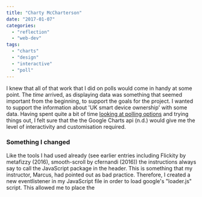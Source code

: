 ```yaml
---
title: "Charty McCharterson"
date: "2017-01-07"
categories: 
  - "reflection"
  - "web-dev"
tags: 
  - "charts"
  - "design"
  - "interactive"
  - "poll"
---
```


I knew that all of that work that I did on polls would come in handy at some point. The _time_ arrived, as displaying data was something that seemed important from the beginning, to support the goals for the project. I wanted to support the information about 'UK smart device ownership' with some data. Having spent quite a bit of time [looking at polling options](http://fionamacneill.co.uk/blog/2016/12/24/on-the-importance-of-self-discipline/) and trying things out, I felt sure that the the Google Charts api (n.d.) would give me the level of interactivity and customisation required.

### Something I changed

Like the tools I had used already (see earlier entries including Flickity by metafizzy (2016), smooth-scroll by cfernandi (2016)) the instructions always say to call the JavaScript package in the header. This is something that my instructor, Marcus, had pointed out as bad practice. Therefore, I created a new eventlistener in my JavaScript file in order to load google's "loader.js" script. This allowed me to place the <script> tag at the bottom of my index.html file. However, unlike the other widgets and code snippets that I have used, I cannot compile Google's JavaScript as part of my own script (Google, 2016a), it has to be loaded from Google servers (licensed under Apache license version 2.0 (2004) ). For this reason I reused the loading GIF from the contact form, to show while the chart loads. The data itself is from Offcom's report entitled, The Communications Market, 5 Internet and Online Content (2016a, p. 191). What is great about their site is that they make the raw data available in Microsoft Excel format, so I was able to construct the chart based on a subset of data (Ofcom, 2016b). In order to show the age versus ownership I selected a stacked barchart as a space efficient way to show the data.

### Prepping the chart for print

I have still to create my print stylesheet, which is something that I will do towards the end of the project. In the meantime it made sense to make sure that the chart was prepped for printing to png. I am not going to make a link to the png available as that function will run in browsers which support the HTML5 <canvas> element (Google, 2016c). However, what customising this script did do, was create a static view of the chart showing it in suitable format for printing.

### Tab clear

I decided that I needed to highlight the User Experience section of the portfolio page design, as it was all very wordy. There is still a lot to consider in this area, but I decided to add a tab image on the top-left of the UX factors (formerly scenarios) section. I started by creating an svg, partially inspired by a post on CSS-Tricks (Coyier, 2013). However, I really wasn't happy with it in terms of formatting and scaling. For now I have replaced it with a tab which I created using pure CSS. The tab is actually made of two divs, one for the the main tab shape (rounded rectangle) and one for the slant leading up to it using the skewX transform option. However, I will have to replace this as it is only compatible with IE11 or later (Can I use, 2016). It is a shame, but it was good to learn about the transform option and again I used the ::before pseudo element to add text content on the div. \[caption id="attachment\_350" align="alignnone" width="378"\][![Screenshot of the first tab](images/tabfirst-e1484520640439.png)](http://fionamacneill.co.uk/blog/2017/01/07/charti-mccharterson/tabfirst/) The first attempt at the tab using an .svg\[/caption\] \[caption id="attachment\_351" align="alignnone" width="271"\][![Screenshot of the second attempt at a tab using CSS](images/tabsecond.png)](http://fionamacneill.co.uk/blog/2017/01/07/charti-mccharterson/tabsecond/) Second attempt at a tab using two CSS divs - one skewed 40deg - sadly it will need to be replaced due to the need for background compatibility\[/caption\] Ultimately, I will need to go back to an svg solution, but I will draw it to look like what I came up with using the CSS.

#### References

Apache Software Foundation. (2004). Apache license version 2.0. Retrieved January 7, 2017, from Apache Software Foundation website, [http://www.apache.org/licenses/LICENSE-2.0](http://www.apache.org/licenses/LICENSE-2.0)

Can I use... (2016, October 23). Retrieved January 7, 2017, from [http://caniuse.com/#search=transform](http://caniuse.com/#search=transform)

Coyier, C. (2013, December 4). SVG tabs (using an SVG shape as template) \[Blog post\]. Retrieved from [https://css-tricks.com/svg-tabs-using-svg-shape-template/](https://css-tricks.com/svg-tabs-using-svg-shape-template/)

cferdinandi. (2016, December 11). Cferdinandi/smooth-scroll. Retrieved December 11, 2016, from [https://github.com/cferdinandi/smooth-scroll](https://github.com/cferdinandi/smooth-scroll)

Google. (n.d.). Charts | Google developers. Retrieved January 7, 2017, from Google Charts, [https://developers.google.com/chart/](https://developers.google.com/chart/)

Google. (2016a, September 12). Load the libraries. Retrieved January 7, 2017, from Google Charts, [https://developers.google.com/chart/interactive/docs/basic\_load\_libs#limitations](https://developers.google.com/chart/interactive/docs/basic_load_libs#limitations)

Google. (2016b, September 12). Bar charts. Retrieved January 7, 2017, from Google Charts, [https://developers.google.com/chart/interactive/docs/gallery/barchart#stacked-bar-charts](https://developers.google.com/chart/interactive/docs/gallery/barchart#stacked-bar-charts)

Google. (2016c, October 12). Printing PNG charts. Retrieved January 7, 2017, from Google Charts, [https://developers.google.com/chart/interactive/docs/printing](https://developers.google.com/chart/interactive/docs/printing)

metafizzy. (2016). Flickity. Retrieved January 15, 2017, from [http://flickity.metafizzy.co/](http://flickity.metafizzy.co/)

Ofcom. (2016a). _The Communications Market 2016: 5 Internet and online content._ Retrieved from [https://www.ofcom.org.uk/research-and-data/cmr/cmr16/the-communications-market-report-uk](https://www.ofcom.org.uk/research-and-data/cmr/cmr16/the-communications-market-report-uk#)

Ofcom. (2016b, August 4). Data downloads. Retrieved January 7, 2017, from Ofcom.org.uk, [https://www.ofcom.org.uk/research-and-data/cmr/cmr16/downloads](https://www.ofcom.org.uk/research-and-data/cmr/cmr16/downloads)

